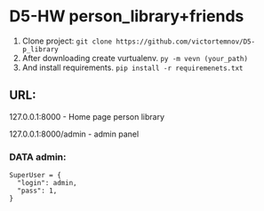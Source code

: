 # D5-HW person_library+friends

1. Clone project: `git clone https://github.com/victortemnov/D5-p_library`
2. After downloading create vurtualenv. `py -m vevn (your_path)`
3. And install requirements. `pip install -r requiremenets.txt`

## URL:

127.0.0.1:8000 - Home page person library

127.0.0.1:8000/admin - admin panel

### DATA admin:

```
SuperUser = {
  "login": admin,
  "pass": 1,
}
```
